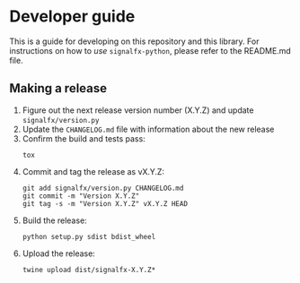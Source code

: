 # Developer guide

This is a guide for developing on this repository and this library. For
instructions on how to _use_ `signalfx-python`, please refer to the
README.md file.

## Making a release

1. Figure out the next release version number (X.Y.Z) and update
   `signalfx/version.py`
1. Update the `CHANGELOG.md` file with information about the new
   release
1. Confirm the build and tests pass:
   ```
   tox
   ```
1. Commit and tag the release as vX.Y.Z:
   ```
   git add signalfx/version.py CHANGELOG.md
   git commit -m "Version X.Y.Z"
   git tag -s -m "Version X.Y.Z" vX.Y.Z HEAD
   ```
1. Build the release:
   ```
   python setup.py sdist bdist_wheel
   ```
1. Upload the release:
   ```
   twine upload dist/signalfx-X.Y.Z*
   ```
